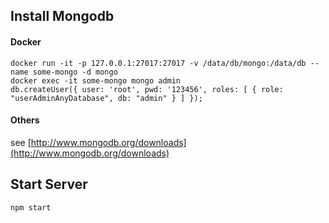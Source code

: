 ## Install Mongodb

#### Docker

```shell
docker run -it -p 127.0.0.1:27017:27017 -v /data/db/mongo:/data/db --name some-mongo -d mongo
docker exec -it some-mongo mongo admin
db.createUser({ user: 'root', pwd: '123456', roles: [ { role: "userAdminAnyDatabase", db: "admin" } ] });
```

#### Others

see [http://www.mongodb.org/downloads](http://www.mongodb.org/downloads)

## Start Server

```shell
npm start
```
